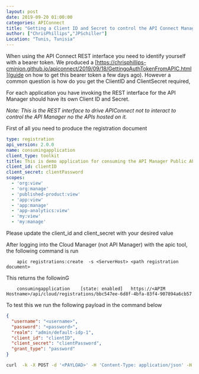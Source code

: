 ```yaml
---
layout: post
date: 2019-09-20 01:00:00
categories: APIConnect
title: "Getting a Client ID and Secret to control the API Connect Management REST Interface"
author: ["ChrisPhillips","JPSchiller"]
Location: "Tunis, Tunisia"
---
```


When using the API Connect REST interface  you need to identify yourself with a bearer token. We produced a [https://chrisphillips-cminion.github.io/apiconnect/2019/09/18/GettingoAuthTokenFromAPIC.html](guide on how to get this bearer token a few days ago). However a common question is how do you get the ClientID and ClientSecret required,

<!--more-->

For each application you have invoking the REST interface for the API Manager should have its own Client ID and Secret.

_Note: This is the REST interface to drive APIConnect not to interact to control the API Manager no the APIs hosted on it._

First of all you need to produce the registration document

```yaml
type: registration
api_version: 2.0.0
name: consumingapplication
client_type: toolkit
title: This is demo application for consuming the API Manager Public APIs
client_id: clientID
client_secret: clientPassword
scopes:
  - 'org:view'
  - 'org:manage'
  - 'published-product:view'
  - 'app:view'
  - 'app:manage'
  - 'app-analytics:view'
  - 'my:view'
  - 'my:manage'
```

Please update the client_id and client_secret with your desired value

After logging into the Cloud Manager (not API Manager) with the apic tool, the following command is run
```
    apic registrations:create  -s <ServerHost> <path registration document>
```
This returns the followinG
```
    consumingapplication    [state: enabled]   https://<APIM Hostname>/api/cloud/registrations/bbc547ee-6d8f-4bfa-83f4-907894a6cb57
```
To test this we run the following payload in the command below

```json
{
  "username": "<username>",
  "password": "<password>",
  "realm": "admin/default-idp-1",
  "client_id": "clientID",
  "client_secret": "clientPassword",
  "grant_type": "password"
}
```

```bash
curl  -k -X POST -d '<PAYLOAD>' -H 'Content-Type: application/json' -H 'Accept: application/json' https://<APIM Hostname>/api/token
```
